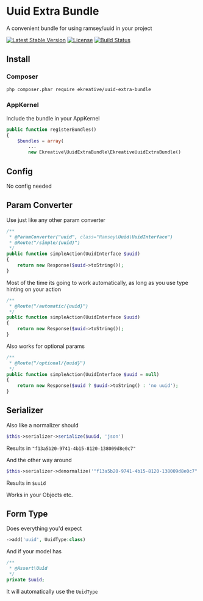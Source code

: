 # Uuid Extra Bundle

A convenient bundle for using ramsey/uuid in your project

[![Latest Stable Version](https://poser.pugx.org/ekreative/uuid-extra-bundle/v/stable.png)](https://packagist.org/packages/ekreative/uuid-extra-bundle)
[![License](https://poser.pugx.org/ekreative/uuid-extra-bundle/license.png)](https://packagist.org/packages/ekreative/uuid-extra-bundle)
[![Build Status](https://travis-ci.org/ekreative/uuid-extra-bundle.svg?branch=master)](https://travis-ci.org/ekreative/uuid-extra-bundle)

## Install

### Composer

```bash
php composer.phar require ekreative/uuid-extra-bundle
```

### AppKernel

Include the bundle in your AppKernel

```php
public function registerBundles()
{
    $bundles = array(
        ...
        new Ekreative\UuidExtraBundle\EkreativeUuidExtraBundle()
```

## Config

No config needed

## Param Converter

Use just like any other param converter

```php
/**
 * @ParamConverter("uuid", class="Ramsey\Uuid\UuidInterface")
 * @Route("/simple/{uuid}")
 */
public function simpleAction(UuidInterface $uuid)
{
    return new Response($uuid->toString());
}
```

Most of the time its going to work automatically, as long as you use type hinting on your action

```php
/**
 * @Route("/automatic/{uuid}")
 */
public function simpleAction(UuidInterface $uuid)
{
    return new Response($uuid->toString());
}
```
    
Also works for optional params

```php
/**
 * @Route("/optional/{uuid}")
 */
public function simpleAction(UuidInterface $uuid = null)
{
    return new Response($uuid ? $uuid->toString() : 'no uuid');
}
```

## Serializer

Also like a normalizer should

```php
$this->serializer->serialize($uuid, 'json')
```

Results in `"f13a5b20-9741-4b15-8120-138009d8e0c7"`

And the other way around

```php
$this->serializer->denormalize('"f13a5b20-9741-4b15-8120-138009d8e0c7"', UuidInterface::class, 'json')
```

Results in `$uuid`

Works in your Objects etc.

## Form Type

Does everything you'd expect

```php
->add('uuid', UuidType:class)
```

And if your model has

```php
/**
 * @Assert\Uuid
 */
private $uuid;
```

It will automatically use the `UuidType`
